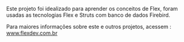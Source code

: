 Este projeto foi idealizado para aprender os conceitos de Flex, foram usadas as tecnologias Flex e Struts com banco de dados Firebird.

Para maiores informações sobre este e outros projetos, acessem : www.flexdev.com.br